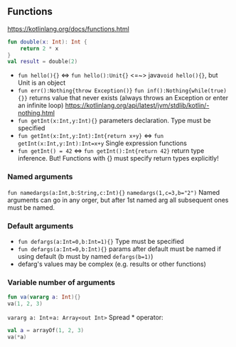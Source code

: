 ## Functions

https://kotlinlang.org/docs/functions.html

```kotlin
fun double(x: Int): Int {
    return 2 * x
}
val result = double(2)
```

- `fun hello(){}` <=> `fun hello():Unit{}` <=~> java`void hello(){}`, but Unit is an object
- `fun err():Nothing{throw Exception()}` `fun inf():Nothing{while(true){}}` returns value that never exists (always throws an Exception or enter an infinite loop) https://kotlinlang.org/api/latest/jvm/stdlib/kotlin/-nothing.html
- `fun getInt(x:Int,y:Int){}` parameters declaration. Type must be specified
- `fun getInt(x:Int,y:Int):Int{return x+y}` <=> `fun getInt(x:Int,y:Int):Int=x+y` Single expression functions
- `fun getInt() = 42` <=> `fun getInt():Int{return 42}` return type inference. But! Functions with {} must specify return types explicitly!

### Named arguments

`fun namedargs(a:Int,b:String,c:Int){}` `namedargs(1,c=3,b="2")` Named arguments﻿ can go in any orger, but after 1st named arg all subsequent ones must be named.

### Default arguments

- `fun defargs(a:Int=0,b:Int=1){}` Type must be specified
- `fun defargs(a:Int=0,b:Int){}` params after default must be named if using default (b must by named `defargs(b=1)`)
- defarg's values may be complex (e.g. results or other functions)

### Variable number of arguments

```kotlin
fun va(vararg a: Int){}
va(1, 2, 3)
```

`vararg a: Int`=`a: Array<out Int>`
Spread \* operator:

```kotlin
val a = arrayOf(1, 2, 3)
va(*a)
```

